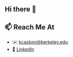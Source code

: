 ## Hi there 👋

<!--
**kcasbon/kcasbon** is a ✨ _special_ ✨ repository because its `README.md` (this file) appears on your GitHub profile.

Here are some ideas to get you started:

- 🔭 I’m currently working on ...
- 🌱 I’m currently learning ...
- 👯 I’m looking to collaborate on ...
- 🤔 I’m looking for help with ...
- 💬 Ask me about ...
- 📫 How to reach me: ...
- 😄 Pronouns: ...
- ⚡ Fun fact: ...
-->


## 📫 Reach Me At
- ✉️ [kcasbon@berkeley.edu](mailto:kcasbon@berkeley.edu)
- 💼 [LinkedIn](linkedin.com/in/kyle-casbon-026a70230)
<!-- - 🌐 [Portfolio](https://alexdev.dev)
-->
